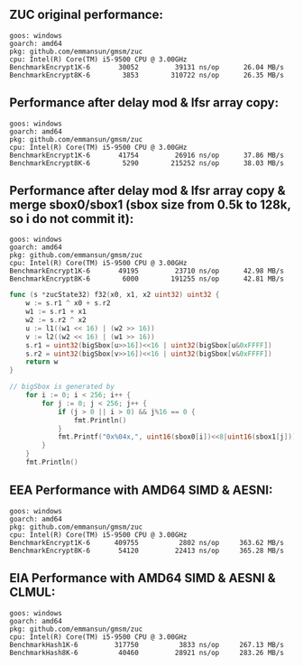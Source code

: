 ## ZUC original performance:

    goos: windows
    goarch: amd64
    pkg: github.com/emmansun/gmsm/zuc
    cpu: Intel(R) Core(TM) i5-9500 CPU @ 3.00GHz
    BenchmarkEncrypt1K-6   	   30052	     39131 ns/op	  26.04 MB/s
    BenchmarkEncrypt8K-6   	    3853	    310722 ns/op	  26.35 MB/s

## Performance after delay mod & lfsr array copy:

    goos: windows
    goarch: amd64
    pkg: github.com/emmansun/gmsm/zuc
    cpu: Intel(R) Core(TM) i5-9500 CPU @ 3.00GHz
    BenchmarkEncrypt1K-6   	   41754	     26916 ns/op	  37.86 MB/s
    BenchmarkEncrypt8K-6   	    5290	    215252 ns/op	  38.03 MB/s

## Performance after delay mod & lfsr array copy & merge sbox0/sbox1 (sbox size from 0.5k to 128k, so i do not commit it):
    goos: windows
    goarch: amd64
    pkg: github.com/emmansun/gmsm/zuc
    cpu: Intel(R) Core(TM) i5-9500 CPU @ 3.00GHz
    BenchmarkEncrypt1K-6   	   49195	     23710 ns/op	  42.98 MB/s
    BenchmarkEncrypt8K-6   	    6000	    191255 ns/op	  42.81 MB/s

```go
func (s *zucState32) f32(x0, x1, x2 uint32) uint32 {
	w := s.r1 ^ x0 + s.r2
	w1 := s.r1 + x1
	w2 := s.r2 ^ x2
	u := l1((w1 << 16) | (w2 >> 16))
	v := l2((w2 << 16) | (w1 >> 16))
	s.r1 = uint32(bigSbox[u>>16])<<16 | uint32(bigSbox[u&0xFFFF])
	s.r2 = uint32(bigSbox[v>>16])<<16 | uint32(bigSbox[v&0xFFFF])
	return w
}

// bigSbox is generated by 
	for i := 0; i < 256; i++ {
		for j := 0; j < 256; j++ {
			if (j > 0 || i > 0) && j%16 == 0 {
				fmt.Println()
			}
			fmt.Printf("0x%04x,", uint16(sbox0[i])<<8|uint16(sbox1[j]))
		}
	}
	fmt.Println()
```

## EEA Performance with AMD64 SIMD & AESNI:
    goos: windows
    goarch: amd64
    pkg: github.com/emmansun/gmsm/zuc
    cpu: Intel(R) Core(TM) i5-9500 CPU @ 3.00GHz
    BenchmarkEncrypt1K-6   	  409755	      2802 ns/op	 363.62 MB/s
    BenchmarkEncrypt8K-6   	   54120	     22413 ns/op	 365.28 MB/s

## EIA Performance with AMD64 SIMD & AESNI & CLMUL:
    goos: windows
    goarch: amd64
    pkg: github.com/emmansun/gmsm/zuc
    cpu: Intel(R) Core(TM) i5-9500 CPU @ 3.00GHz
    BenchmarkHash1K-6   	  317750	      3833 ns/op	 267.13 MB/s
    BenchmarkHash8K-6   	   40460	     28921 ns/op	 283.26 MB/s
